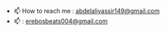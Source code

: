 - 📫 How to reach me : abdelaliyassir149@gmail.com
- 📫 : erebosbeats004@gmail.com
<!-- 👋 Hi, I’m A.yassir
- 👀 I’m interested in software
- 🌱 I’m currently learning Mobile app programming
- 📫 How to reach me : abdelaliyassir149@gmail.com
- 📫 How to reach me : abdelaliyassir149@gmail.com

yasseu/yasseu is a ✨ special ✨ repository because its `README.md` (this file) appears on your GitHub profile.
You can click the Preview link to take a look at your changes.
--->
